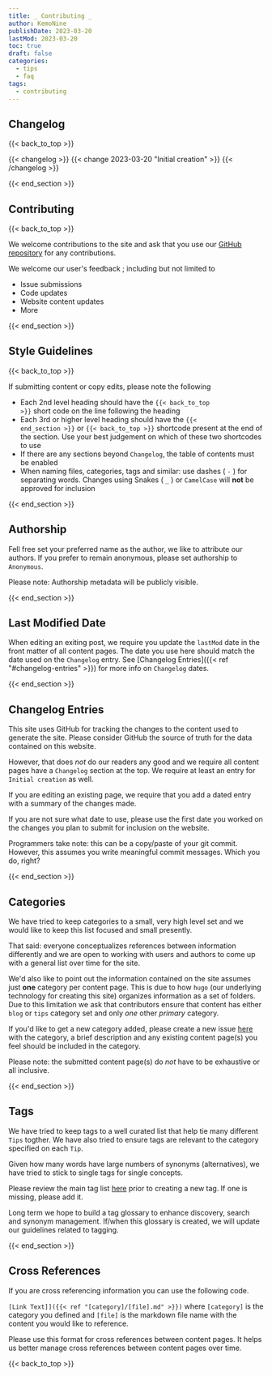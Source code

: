 ```yaml
---
title: _ Contributing _
author: KemoNine
publishDate: 2023-03-20
lastMod: 2023-03-20
toc: true
draft: false
categories:
  - tips
  - faq
tags:
  - contributing
---
```


## Changelog
{{< back_to_top >}}

{{< changelog >}}
{{< change 2023-03-20 "Initial creation" >}}
{{< /changelog >}}

{{< end_section >}}

## Contributing
{{< back_to_top >}}

We welcome contributions to the site and ask that you use our [GitHub repository](https://github.com/mcrosson/accessible.tips) for any contributions.

We welcome our user's feedback ; including but not limited to

- Issue submissions
- Code updates
- Website content updates
- More

{{< end_section >}}

## Style Guidelines
{{< back_to_top >}}

If submitting content or copy edits, please note the following

- Each 2nd level heading should have the <code>{{&lt; back_to_top &gt;}}</code> short code on the line following the heading
- Each 3rd or higher level heading should have the <code>{{&lt; end_section &gt;}}</code> or <code>{{&lt; back_to_top &gt;}}</code> shortcode present at the end of the section. Use your best judgement on which of these two shortcodes to use
- If there are any sections beyond `Changelog`, the table of contents must be enabled
- When naming files, categories, tags and similar: use dashes ( `-` ) for separating words. Changes using Snakes ( `_` ) or `CamelCase` will **not** be approved for inclusion

{{< end_section >}}

## Authorship

Fell free set your preferred name as the author, we like to attribute our authors. If you prefer to remain anonymous, please set authorship to `Anonymous`.

Please note: Authorship metadata will be publicly visible.

{{< end_section >}}

## Last Modified Date

When editing an exiting post, we require you update the `lastMod` date in the front matter of all content pages. The date you use here should match the date used on the `Changelog` entry. See [Changelog Entries]({{< ref "#changelog-entries" >}}) for more info on `Changelog` dates.

{{< end_section >}}

## Changelog Entries

This site uses GitHub for tracking the changes to the content used to generate the site. Please consider GitHub the source of truth for the data contained on this website.

However, that does *not* do our readers any good and we require all content pages have a `Changelog` section at the top. We require at least an entry for `Initial creation` as well.

If you are editing an existing page, we require that you add a dated entry with a summary of the changes made.

If you are not sure what date to use, please use the first date you worked on the changes you plan to submit for inclusion on the website.

Programmers take note: this can be a copy/paste of your git commit. However, this assumes you write meaningful commit messages. Which you do, right?

{{< end_section >}}

## Categories

We have tried to keep categories to a small, very high level set and we would like to keep this list focused and small presently.

That said: everyone conceptualizes references between information differently and we are open to working with users and authors to come up with a general list over time for the site.

We'd also like to point out the information contained on the site assumes just **one** category per content page. This is due to how `hugo` (our underlying technology for creating this site) organizes information as a set of folders. Due to this limitation we ask that contributors ensure that content has either `blog` or `tips` category set and only *one* other *primary* category.

If you'd like to get a new category added, please create a new issue [here](https://github.com/mcrosson/accessible.tips/issues/new) with the category, a brief description and any existing content page(s) you feel should be included in the category.

Please note: the submitted content page(s) do *not* have to be exhaustive or all inclusive.

{{< end_section >}}

## Tags

We have tried to keep tags to a well curated list that help tie many different `Tips` togther. We have also tried to ensure tags are relevant to the category specified on each `Tip`.

Given how many words have large numbers of synonyms (alternatives), we have tried to stick to single tags for single concepts.

Please review the main tag list [here](/tags) prior to creating a new tag. If one is missing, please add it.

Long term we hope to build a tag glossary to enhance discovery, search and synonym management. If/when this glossary is created, we will update our guidelines related to tagging.

{{< end_section >}}

## Cross References

If you are cross referencing information you can use the following code.

<code>[Link Text]]({{&lt; ref "[category]/[file].md" &gt;}})</code> where `[category]` is the category you defined and `[file]` is the markdown file name with the content you would like to reference.

Please use this format for cross references between content pages. It helps us better manage cross references between content pages over time.

{{< back_to_top >}}
